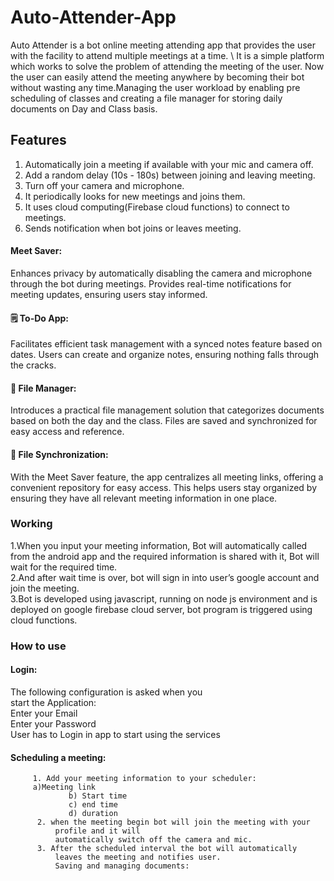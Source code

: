 # Auto-Attender-App
Auto Attender is a bot online meeting attending app that provides the user with the facility to attend multiple meetings at a time. \ It is a simple platform which works to solve the problem of attending the meeting of the user. Now the user can easily attend the meeting anywhere by becoming their bot without wasting any time.Managing the user workload by enabling pre scheduling of classes and creating a file manager for storing daily documents on Day and Class basis.
## Features
1. Automatically join a meeting if available with your mic and camera off.
2. Add a random delay (10s - 180s) between joining and leaving meeting.
3. Turn off your camera and microphone.
4. It periodically looks for new meetings and joins them.
5. It uses cloud computing(Firebase cloud functions) to connect to meetings.
6. Sends notification when bot joins or leaves meeting.

#### Meet Saver:
Enhances privacy by automatically disabling the camera and microphone through the bot during meetings. Provides real-time notifications for meeting updates, ensuring users stay informed.

#### 🗒️ To-Do App:
Facilitates efficient task management with a synced notes feature based on dates. Users can create and organize notes, ensuring nothing falls through the cracks.

#### 📂 File Manager:
Introduces a practical file management solution that categorizes documents based on both the day and the class. Files are saved and synchronized for easy access and reference.

#### 💾 File Synchronization:
With the Meet Saver feature, the app centralizes all meeting links, offering a convenient repository for easy access. This helps users stay organized by ensuring they have all relevant meeting information in one place.


### Working
1.When you input your meeting information, Bot will automatically called from the android app and the required information is shared with it, Bot will wait for the required time.\
2.And after wait time is over, bot will sign in into user’s google account and join the meeting.\
3.Bot is developed using javascript, running on node js environment and is deployed on google firebase cloud server, bot program is triggered using cloud functions.

### How to use
#### Login:
The following configuration is asked when you  
start the Application:\
Enter your Email \
Enter your Password\
User has to Login in app to start using the services 

#### Scheduling a meeting:
         1. Add your meeting information to your scheduler:
         a)Meeting link
                 b) Start time
                 c) end time
                 d) duration
          2. when the meeting begin bot will join the meeting with your   
              profile and it will
              automatically switch off the camera and mic.
          3. After the scheduled interval the bot will automatically  
              leaves the meeting and notifies user.
              Saving and managing documents:





